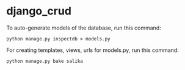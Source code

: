 # django_crud

To auto-generate models of the database, run this command:

    python manage.py inspectdb > models.py

For creating templates, views, urls for models.py, run this command:
    
    python manage.py bake salika
    
 